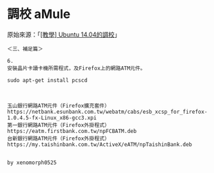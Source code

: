
# 調校 aMule

原始來源：「[[教學] Ubuntu 14.04的調校](http://www.ubuntu-tw.org/modules/newbb/viewtopic.php?post_id=317196#forumpost317196P)」

```
＜三、補足篇＞

6.
安裝晶片卡讀卡機所需程式，及Firefox上的網路ATM元件。

sudo apt-get install pcscd



玉山銀行網路ATM元件（Firefox擴充套件）　https://netbank.esunbank.com.tw/webatm/cabs/esb_xcsp_for_firefox-1.0.4.5-fx-Linux_x86-gcc3.xpi
第一銀行網路ATM元件（Firefox外掛程式）　https://eatm.firstbank.com.tw/npFCBATM.deb
台新銀行網路ATM元件（Firefox外掛程式）　https://my.taishinbank.com.tw/ActiveX/eATM/npTaishinBank.deb


by xenomorph0525
```
